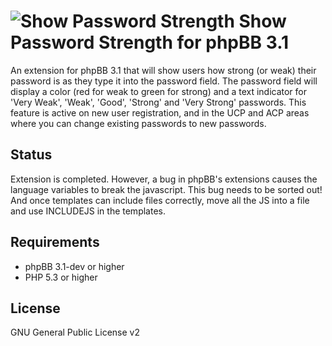 ![Show Password Strength](http://orcamx.vlexofree.com/forum/images/showpass.png "Show Password Strength") Show Password Strength for phpBB 3.1
==========================

An extension for phpBB 3.1 that will show users how strong (or weak) their password is as they type it into the password field. The password field will display a color (red for weak to green for strong) and a text indicator for 'Very Weak', 'Weak', 'Good', 'Strong' and 'Very Strong' passwords. This feature is active on new user registration, and in the UCP and ACP areas where you can change existing passwords to new passwords.

Status
------

Extension is completed. However, a bug in phpBB's extensions causes the language variables to break the javascript. This bug needs to be sorted out! And once templates can include files correctly, move all the JS into a file and use INCLUDEJS in the templates.

Requirements
------------

* phpBB 3.1-dev or higher
* PHP 5.3 or higher

License
-------

GNU General Public License v2